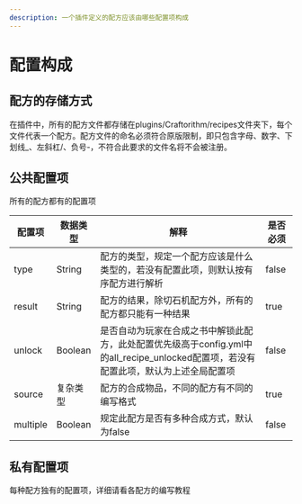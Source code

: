 ```yaml
---
description: 一个插件定义的配方应该由哪些配置项构成
---
```


# 配置构成

## 配方的存储方式

在插件中，所有的配方文件都存储在plugins/Craftorithm/recipes文件夹下，每个文件代表一个配方。配方文件的命名必须符合原版限制，即只包含字母、数字、下划线\_、左斜杠/、负号-，不符合此要求的文件名将不会被注册。

## 公共配置项

所有的配方都有的配置项

<table><thead><tr><th>配置项</th><th>数据类型</th><th>解释</th><th data-type="checkbox">是否必须</th></tr></thead><tbody><tr><td>type</td><td>String</td><td>配方的类型，规定一个配方应该是什么类型的，若没有配置此项，则默认按有序配方进行解析</td><td>false</td></tr><tr><td>result</td><td>String</td><td>配方的结果，除切石机配方外，所有的配方都只能有一种结果</td><td>true</td></tr><tr><td>unlock</td><td>Boolean</td><td>是否自动为玩家在合成之书中解锁此配方，此处配置优先级高于config.yml中的all_recipe_unlocked配置项，若没有配置此项，默认为上述全局配置项</td><td>false</td></tr><tr><td>source</td><td>复杂类型</td><td>配方的合成物品，不同的配方有不同的编写格式</td><td>true</td></tr><tr><td>multiple</td><td>Boolean</td><td>规定此配方是否有多种合成方式，默认为false</td><td>false</td></tr></tbody></table>

## 私有配置项

每种配方独有的配置项，详细请看各配方的编写教程
